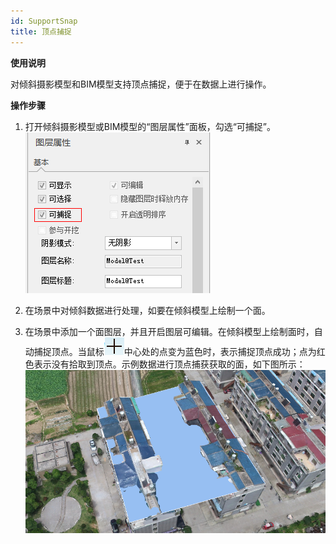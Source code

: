 ```yaml
---
id: SupportSnap
title: 顶点捕捉
---
```

**使用说明**

对倾斜摄影模型和BIM模型支持顶点捕捉，便于在数据上进行操作。

**操作步骤**

  1. 打开倾斜摄影模型或BIM模型的“图层属性”面板，勾选“可捕捉”。
![图：“模型属性提取”对话框  ](img/LayerProperty.png)   

  2. 在场景中对倾斜数据进行处理，如要在倾斜模型上绘制一个面。
  3. 在场景中添加一个面图层，并且开启图层可编辑。在倾斜模型上绘制面时，自动捕捉顶点。当鼠标![](img/pickup.png)中心处的点变为蓝色时，表示捕捉顶点成功；点为红色表示没有拾取到顶点。示例数据进行顶点捕获获取的面，如下图所示：  
![图：顶点捕捉获取面效果图 ](img/Drawing_Result.png)  

 

 

